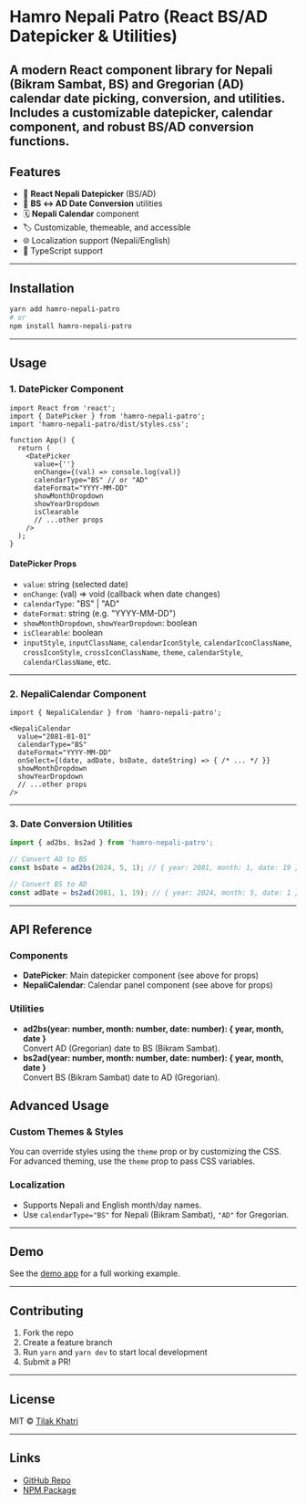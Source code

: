 # Hamro Nepali Patro (React BS/AD Datepicker & Utilities)

A modern React component library for Nepali (Bikram Sambat, BS) and Gregorian (AD) calendar date picking, conversion, and utilities.  
Includes a customizable datepicker, calendar component, and robust BS/AD conversion functions.
---

## Features

- 📅 **React Nepali Datepicker** (BS/AD)
- 🔄 **BS ↔ AD Date Conversion** utilities
- 🗓️ **Nepali Calendar** component
- 🏷️ Customizable, themeable, and accessible
- 🌐 Localization support (Nepali/English)
- 🧩 TypeScript support

---

## Installation

```bash
yarn add hamro-nepali-patro
# or
npm install hamro-nepali-patro
```

---

## Usage

### 1. DatePicker Component

```tsx
import React from 'react';
import { DatePicker } from 'hamro-nepali-patro';
import 'hamro-nepali-patro/dist/styles.css';

function App() {
  return (
    <DatePicker
      value={''}
      onChange={(val) => console.log(val)}
      calendarType="BS" // or "AD"
      dateFormat="YYYY-MM-DD"
      showMonthDropdown
      showYearDropdown
      isClearable
      // ...other props
    />
  );
}
```

#### **DatePicker Props**
- `value`: string (selected date)
- `onChange`: (val) => void (callback when date changes)
- `calendarType`: "BS" | "AD"
- `dateFormat`: string (e.g. "YYYY-MM-DD")
- `showMonthDropdown`, `showYearDropdown`: boolean
- `isClearable`: boolean
- `inputStyle`, `inputClassName`, `calendarIconStyle`, `calendarIconClassName`, `crossIconStyle`, `crossIconClassName`, `theme`, `calendarStyle`, `calendarClassName`, etc.

---

### 2. NepaliCalendar Component

```tsx
import { NepaliCalendar } from 'hamro-nepali-patro';

<NepaliCalendar
  value="2081-01-01"
  calendarType="BS"
  dateFormat="YYYY-MM-DD"
  onSelect={(date, adDate, bsDate, dateString) => { /* ... */ }}
  showMonthDropdown
  showYearDropdown
  // ...other props
/>
```

---

### 3. Date Conversion Utilities

```ts
import { ad2bs, bs2ad } from 'hamro-nepali-patro';

// Convert AD to BS
const bsDate = ad2bs(2024, 5, 1); // { year: 2081, month: 1, date: 19 }

// Convert BS to AD
const adDate = bs2ad(2081, 1, 19); // { year: 2024, month: 5, date: 1 }
```

---

## API Reference

### Components

- **DatePicker**: Main datepicker component (see above for props)
- **NepaliCalendar**: Calendar panel component (see above for props)

### Utilities

- **ad2bs(year: number, month: number, date: number): { year, month, date }**  
  Convert AD (Gregorian) date to BS (Bikram Sambat).
- **bs2ad(year: number, month: number, date: number): { year, month, date }**  
  Convert BS (Bikram Sambat) date to AD (Gregorian).


## Advanced Usage

### Custom Themes & Styles

You can override styles using the `theme` prop or by customizing the CSS.  
For advanced theming, use the `theme` prop to pass CSS variables.

### Localization

- Supports Nepali and English month/day names.
- Use `calendarType="BS"` for Nepali (Bikram Sambat), `"AD"` for Gregorian.

---

## Demo

See the [demo app](demo/my-react18-app) for a full working example.

---

## Contributing

1. Fork the repo
2. Create a feature branch
3. Run `yarn` and `yarn dev` to start local development
4. Submit a PR!

---

## License

MIT © [Tilak Khatri](https://github.com/TilakKhatri)

---

## Links

- [GitHub Repo](https://github.com/TilakKhatri/nepali-calendar)
- [NPM Package](https://www.npmjs.com/package/hamro-nepali-patro) 